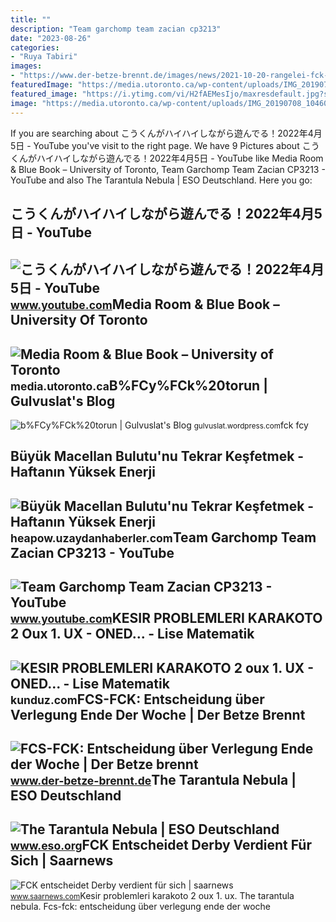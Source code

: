 ```yaml
---
title: ""
description: "Team garchomp team zacian cp3213"
date: "2023-08-26"
categories:
- "Ruya Tabiri"
images:
- "https://www.der-betze-brennt.de/images/news/2021-10-20-rangelei-fck-fcs--eibner.jpg"
featuredImage: "https://media.utoronto.ca/wp-content/uploads/IMG_20190708_1046033.jpg"
featured_image: "https://i.ytimg.com/vi/H2fAEMesIjo/maxresdefault.jpg?sqp=-oaymwEmCIAKENAF8quKqQMa8AEB-AH-CYAC0AWKAgwIABABGGUgXyhTMA8=&amp;rs=AOn4CLCJYSghky0o-ilndxvg6fCYAda1ug"
image: "https://media.utoronto.ca/wp-content/uploads/IMG_20190708_1046033.jpg"
---
```


If you are searching about こうくんがハイハイしながら遊んでる！2022年4月5日 - YouTube you've visit to the right page. We have 9 Pictures about こうくんがハイハイしながら遊んでる！2022年4月5日 - YouTube like Media Room &amp; Blue Book – University of Toronto, Team Garchomp Team Zacian CP3213 - YouTube and also The Tarantula Nebula | ESO Deutschland. Here you go:

こうくんがハイハイしながら遊んでる！2022年4月5日 - YouTube
-------------------------------------

 ![こうくんがハイハイしながら遊んでる！2022年4月5日 - YouTube](https://i.ytimg.com/vi/H2fAEMesIjo/maxresdefault.jpg?sqp=-oaymwEmCIAKENAF8quKqQMa8AEB-AH-CYAC0AWKAgwIABABGGUgXyhTMA8=&rs=AOn4CLCJYSghky0o-ilndxvg6fCYAda1ug) <small>www.youtube.com</small>Media Room &amp; Blue Book – University Of Toronto
--------------------------------------------------

 ![Media Room & Blue Book – University of Toronto](https://media.utoronto.ca/wp-content/uploads/IMG_20190708_1046033.jpg) <small>media.utoronto.ca</small>B%FCy%FCk%20torun | Gulvuslat's Blog
------------------------------------

 ![b%FCy%FCk%20torun | Gulvuslat's Blog](https://gulvuslat.files.wordpress.com/2010/11/bfcyfck20torun.jpg) <small>gulvuslat.wordpress.com</small>fck fcy

Büyük Macellan Bulutu'nu Tekrar Keşfetmek - Haftanın Yüksek Enerji
------------------------------------------------------------------

 ![Büyük Macellan Bulutu'nu Tekrar Keşfetmek - Haftanın Yüksek Enerji](https://heapow.uzaydanhaberler.com/wp-content/uploads/2020/07/5-temmuz.jpg) <small>heapow.uzaydanhaberler.com</small>Team Garchomp Team Zacian CP3213 - YouTube
------------------------------------------

 ![Team Garchomp Team Zacian CP3213 - YouTube](https://i.ytimg.com/vi/HYLCwcE-Dgc/maxres2.jpg?sqp=-oaymwEoCIAKENAF8quKqQMcGADwAQH4AYwCgALgA4oCDAgAEAEYRSBHKGUwDw==&rs=AOn4CLC_ulBvmvqa2cf2uT56Qfk3FCYaDA) <small>www.youtube.com</small>KESIR PROBLEMLERI KARAKOTO 2 Oux 1. UX - ONED... - Lise Matematik
-----------------------------------------------------------------

 ![KESIR PROBLEMLERI KARAKOTO 2 oux 1. UX - ONED... - Lise Matematik](https://media.kunduz.com/media/question/seo/raw/20220402180122466449-4160778_o8w0uiSL4.jpeg?h=512) <small>kunduz.com</small>FCS-FCK: Entscheidung über Verlegung Ende Der Woche | Der Betze Brennt
----------------------------------------------------------------------

 ![FCS-FCK: Entscheidung über Verlegung Ende der Woche | Der Betze brennt](https://www.der-betze-brennt.de/images/news/2021-10-20-rangelei-fck-fcs--eibner.jpg) <small>www.der-betze-brennt.de</small>The Tarantula Nebula | ESO Deutschland
--------------------------------------

 ![The Tarantula Nebula | ESO Deutschland](http://cdn.eso.org/images/screen/tarantula.jpg) <small>www.eso.org</small>FCK Entscheidet Derby Verdient Für Sich | Saarnews
--------------------------------------------------

 ![FCK entscheidet Derby verdient für sich | saarnews](https://www.saarnews.com/wp-content/uploads/2021/04/210417_FCK_FCS.jpg) <small>www.saarnews.com</small>Kesir problemleri karakoto 2 oux 1. ux. The tarantula nebula. Fcs-fck: entscheidung über verlegung ende der woche
